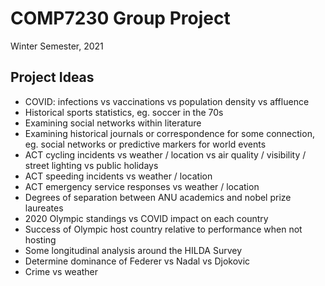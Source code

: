 # COMP7230 Group Project
Winter Semester, 2021

## Project Ideas

- COVID: infections vs vaccinations vs population density vs affluence
- Historical sports statistics, eg. soccer in the 70s
- Examining social networks within literature
- Examining historical journals or correspondence for some connection, eg. social networks or predictive markers for world events
- ACT cycling incidents vs weather / location vs air quality / visibility / street lighting vs public holidays
- ACT speeding incidents vs weather / location
- ACT emergency service responses vs weather / location
- Degrees of separation between ANU academics and nobel prize laureates
- 2020 Olympic standings vs COVID impact on each country
- Success of Olympic host country relative to performance when not hosting
- Some longitudinal analysis around the HILDA Survey
- Determine dominance of Federer vs Nadal vs Djokovic
- Crime vs weather
